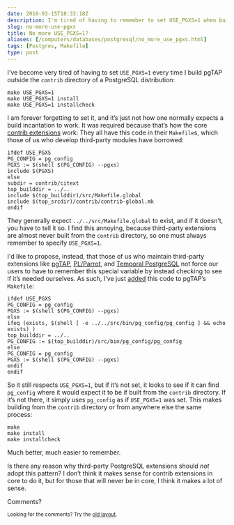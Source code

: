 ```yaml
--- 
date: 2010-03-15T18:33:18Z
description: I'm tired of having to remember to set USE_PGXS=1 when building third-party PostgreSQL extensions like pgTAP. Aren’t you?
slug: no-more-use-pgxs
title: No more USE_PGXS=1?
aliases: [/computers/databases/postgresql/no_more_use_pgxs.html]
tags: [Postgres, Makefile]
type: post
---
```


<p>I've become very tired of having to set <code>USE_PGXS=1</code> every time I build pgTAP outside the <code>contrib</code> directory of a PostgreSQL distribution:</p>

<pre><code>make USE_PGXS=1
make USE_PGXS=1 install
make USE_PGXS=1 installcheck
</code></pre>

<p>I am forever forgetting to set it, and it’s just not how one normally expects
a build incantation to work. It was required because that’s how the core
<a href="http://www.postgresql.org/docs/8.4/static/contrib.html" title="PostgreSQL Documentation: “Additional Supplied Modules”">contrib extensions</a> work: They all have
this code in their <code>Makefile</code>s, which those of us who develop third-party
modules have borrowed:</p>

<pre><code>ifdef USE_PGXS
PG_CONFIG = pg_config
PGXS := $(shell $(PG_CONFIG) --pgxs)
include $(PGXS)
else
subdir = contrib/citext
top_builddir = ../..
include $(top_builddir)/src/Makefile.global
include $(top_srcdir)/contrib/contrib-global.mk
endif
</code></pre>

<p>They generally expect <code>../../src/Makefile.global</code> to exist, and if it doesn’t,
you have to tell it so. I find this annoying, because third-party extensions
are almost never built from the <code>contrib</code> directory, so one must always remember to specify <code>USE_PGXS=1</code>.</p>

<p>I'd like to propose, instead, that those of us who maintain third-party extensions like <a href="http://pgtap.org">pgTAP</a>, <a href="http://github.com/leto/plparrot/">PL/Parrot</a>, and <a href="http://temporal.projects.postgresql.org/">Temporal PostgreSQL</a> not force our users to have to remember this special variable by instead checking to see if it’s needed ourselves. As such, I've just <a href="http://github.com/theory/pgtap/commit/400db6d2db7ebabb90fbc528100bb9e518f7fbc3">added</a> this code to pgTAP’s <code>Makefile</code>:</p>

<pre><code>ifdef USE_PGXS
PG_CONFIG = pg_config
PGXS := $(shell $(PG_CONFIG) --pgxs)
else
ifeq (exists, $(shell [ -e ../../src/bin/pg_config/pg_config ] &amp;&amp; echo exists) ) 
top_builddir = ../..
PG_CONFIG := $(top_builddir)/src/bin/pg_config/pg_config
else
PG_CONFIG = pg_config
PGXS := $(shell $(PG_CONFIG) --pgxs)
endif
endif
</code></pre>

<p>So it still respects <code>USE_PGXS=1</code>, but if it’s not set, it looks to see if it
can find <code>pg_config</code> where it would expect it to be if built from the
<code>contrib</code> directory. If it’s not there, it simply uses <code>pg_config</code> as if
<code>USE_PGXS=1</code> was set. This makes building from the <code>contrib</code> directory or from
anywhere else the same process:</p>

<pre><code>make
make install
make installcheck
</code></pre>

<p>Much better, much easier to remember.</p>

<p>Is there any reason why third-party PostgreSQL extensions should <em>not</em> adopt this pattern? I don’t think it makes sense for contrib extensions in core to do it, but for those that will never be in core, I think it makes a lot of sense.</p>

<p>Comments?</p>

<p class="past"><small>Looking for the comments? Try the <a rel="nofollow" href="//past.justatheory.com/computers/databases/postgresql/no_more_use_pgxs.html">old layout</a>.</small></p>


